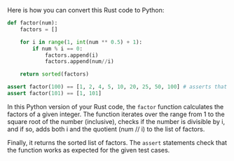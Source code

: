Here is how you can convert this Rust code to Python:

```python
def factor(num):
    factors = []

    for i in range(1, int(num ** 0.5) + 1): 
        if num % i == 0:
            factors.append(i)
            factors.append(num//i)

    return sorted(factors)

assert factor(100) == [1, 2, 4, 5, 10, 20, 25, 50, 100] # asserts that two expressions are equal to each other
assert factor(101) == [1, 101]
```

In this Python version of your Rust code, the `factor` function calculates the factors of a given integer. The function iterates over the range from 1 to the square root of the number (inclusive), checks if the number is divisible by i, and if so, adds both i and the quotient (num // i) to the list of factors.

Finally, it returns the sorted list of factors. The `assert` statements check that the function works as expected for the given test cases.

